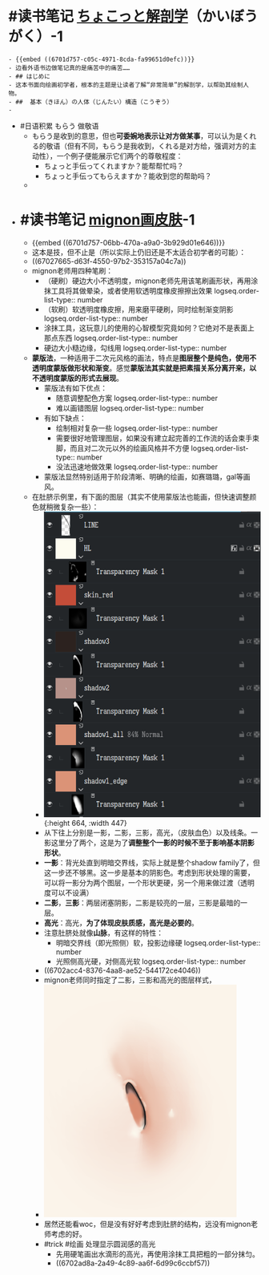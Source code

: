 # #读书笔记 [ちょこっと解剖学](hls__ちょこっと人体解剖学で圧倒的にうまく描けるキャラクターデッサン_1728137446039_0)（かいぼうがく）-1
	- {{embed ((6701d757-c05c-4971-8cda-fa99651d0efc))}}
	- 边看外语书边做笔记真的是痛苦中的痛苦……
	- ## はじめに
	- 这本书面向绘画初学者，根本的主题是让读者了解“非常简单”的解剖学，以帮助其绘制人物。
	- ##  基本（きほん）の人体（じんたい）構造（こうぞう）
	-
- #日语积累 もらう 做敬语
	- もらう是收到的意思，但也**可委婉地表示让对方做某事**，可以认为是くれる的敬语（但有不同，もらう是我收到，くれる是对方给，强调对方的主动性），一个例子便能展示它们两个的尊敬程度：
		- ちょっと手伝ってくれますか？能帮帮忙吗？
		- ちょっと手伝ってもらえますか？能收到您的帮助吗？
	-
- # #读书笔记 [mignon画皮肤](hls__[机翻]mignonがしっかり教える「肌塗り」の秘訣_1728137440500_0)-1
	- {{embed ((6701d757-06bb-470a-a9a0-3b929d01e646))}}
	- 这本是技，但不止是（所以实际上仍旧还是不太适合初学者的可能）：
	- ((67027665-d63f-4550-97b2-353157a04c7a))
	- mignon老师用四种笔刷：
		- （硬刷）硬边大小不透明度，mignon老师先用该笔刷画形状，再用涂抹工具将其做晕染，或者使用软透明度橡皮擦擦出效果
		  logseq.order-list-type:: number
		- （软刷）软透明度橡皮擦，用来磨平硬刷，同时绘制渐变阴影
		  logseq.order-list-type:: number
		- 涂抹工具，这玩意儿的使用的心智模型究竟如何？它绝对不是表面上那点东西
		  logseq.order-list-type:: number
		- 硬边大小糙边缘，勾线用
		  logseq.order-list-type:: number
	- **蒙版法**，一种适用于二次元风格的画法，特点是**图层整个是纯色，使用不透明度蒙版做形状和渐变**。感觉**蒙版法其实就是把素描关系分离开来，以不透明度蒙版的形式去展现**。
		- 蒙版法有如下优点：
			- 随意调整配色方案
			  logseq.order-list-type:: number
			- 难以画错图层
			  logseq.order-list-type:: number
		- 有如下缺点：
			- 绘制相对复杂一些
			  logseq.order-list-type:: number
			- 需要很好地管理图层，如果没有建立起完善的工作流的话会束手束脚，而且对二次元以外的绘画风格并不方便
			  logseq.order-list-type:: number
			- 没法迅速地做效果
			  logseq.order-list-type:: number
		- 蒙版法显然特别适用于阶段清晰、明确的绘画，如赛璐璐，gal等画风。
	- 在肚脐示例里，有下面的图层（其实不使用蒙版法也能画，但快速调整颜色就稍微复杂一些）：
		- ![image.png](../assets/image_1728227813896_0.png){:height 664, :width 447}
		- 从下往上分别是一影，二影，三影，高光，（皮肤血色）以及线条。一影这里分了两个，这是为了**调整整个一影的时候不至于影响基本阴影形状**。
		- **一影**：背光处直到明暗交界线，实际上就是整个shadow family了，但这一步还不够黑。这一步是基本的阴影色。考虑到形状处理的需要，可以将一影分为两个图层，一个形状更硬，另一个用来做过渡（透明度可以不设满）
		- **二影**，**三影**：两层闭塞阴影，二影是较亮的一层，三影是最暗的一层。
		- **高光**：高光，**为了体现皮肤质感，高光是必要的**。
		- 注意肚脐处就像**山脉**，有这样的特性：
			- 明暗交界线（即光照侧）软，投影边缘硬
			  logseq.order-list-type:: number
			- 光照侧高光硬，对侧高光软
			  logseq.order-list-type:: number
		- ((6702acc4-8376-4aa8-ae52-544172ce4046))
		- mignon老师同时指定了二影，三影和高光的图层样式，
		- ![image.png](../assets/image_1728227981949_0.png)
		- 居然还能看woc，但是没有好好考虑到肚脐的结构，远没有mignon老师考虑的好。
		- #trick #绘画 处理显示圆润感的高光
			- 先用硬笔画出水滴形的高光，再使用涂抹工具把粗的一部分抹匀。
			- ((6702ad8a-2a49-4c89-aa6f-6d99c6ccbf57))